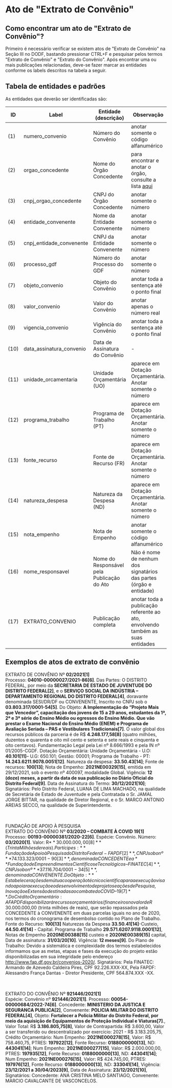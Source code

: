 # Ato de "Extrato de Convênio"


## Como encontrar um ato de "Extrato de Convênio"?

Primeiro é necessário verificar se existem atos de "Extrato de Convênio" na Seção III no DODF, bastando pressionar CTRL+F e pesquisar pelos termos "Extrato de Convênio" e "Extrato do Convênio". Após encontrar uma ou mais publicações relacionadas, deve-se fazer marcar as entidades conforme os labels descritos na tabela a seguir.

## Tabela de entidades e padrões

As entidades que deverão ser identificadas são:

ID | Label | Entidade (descrição)  | Observação
------- | ------- | ------- | ------- 
(1) | numero_convenio | Número do Convênio | anotar somente o código alfanumérico
(2) | orgao_concedente | Nome do Órgão Concedente | para encontrar e anotar o órgão, consulte a lista [aqui](../listagem_orgaos.md)
(3) | cnpj_orgao_concedente | CNPJ do Órgão Concedente | anotar somente o número
(4) | entidade_convenente | Nome da Entidade Convenente | anotar somente o número
(5) | cnpj_entidade_convenente | CNPJ da Entidade Convenente | anotar somente o número
(6) | processo_gdf | Número do Processo do GDF | anotar somente o número
(7) | objeto_convenio | Objeto do Convênio | anotar toda a sentença até o ponto final
(8) | valor_convenio | Valor do Convênio | anotar apenas o número real
(9) | vigencia_convenio | Vigência do Convênio |	anotar toda a sentença até o ponto final
(10) | data_assinatura_convenio | Data de Assinatura do Convênio |	-
(11) | unidade_orcamentaria | Unidade Orçamentária (UO) | aparece em Dotação Orçamentária. Anotar somente o número
(12) | programa_trabalho | Programa de Trabalho (PT) | aparece em Dotação Orçamentária. Anotar somente o número
(13) | fonte_recurso | Fonte de Recurso (FR) |	aparece em Dotação Orçamentária. Anotar somente o número
(14) | natureza_despesa | Natureza da Despesa (ND) |	aparece em Dotação Orçamentária. Anotar somente o número
(15) | nota_empenho | Nota de Empenho | anotar somente o código alfanumérico
(16) | nome_responsavel | Nome do Responsável pela Publicação do Ato |	Não é nome de nenhum dos signatários das partes (órgão e entidade)
(17) | EXTRATO_CONVENIO | Publicação completa | anotar toda a publicação referente ao ato, envolvendo também as suas entidades 


## Exemplos de atos de extrato de convênio

EXTRATO DE CONVÊNIO Nº **02/2021[1]**<br>
Processo: **04010-00000027/2021-86[6]**. Das Partes: O DISTRITO FEDERAL, por meio da **SECRETARIA DE ESTADO DE JUVENTUDE DO DISTRITO FEDERAL[2]**, e o **SERVIÇO SOCIAL DA INDÚSTRIA – DEPARTAMENTO REGIONAL DO DISTRITO FEDERAL[4]**, doravante denominada SESI/DR/DF ou CONVENENTE, Inscrito no CNPJ sob o **03.803.317/0001-54[5]**. Do Objeto: **A Implementação do “Projeto Mais que Vencedor”, capacitação dos jovens de 15 a 29 anos, estudantes da 1ª, 2ª e 3ª série do Ensino Médio ou egressos do Ensino Médio. Que vão prestar o Exame Nacional do Ensino Médio (ENEM) e Programa de Avaliação Seriada – PAS e Vestibulares Tradicionais[7]**. O valor global dos recursos públicos da parceria é de R$ **4.248.177,58[8]** (quatro milhões, duzentos e quarenta e oito mil cento e setenta e sete reais e cinquenta e oito centavos). Fundamentação Legal pela Lei nº 8.666/1993 e pela IN nº 01/2005-CGDF. Dotação Orçamentária: Unidade Orçamentária - U.O: **40.101[11]**– U.G: 650.101; Gestão: 00001; Programa de Trabalho - PT: **14.243.6211.9078.0051[12]**. Natureza da despesa: **33.50.43[14]**; Fonte de recursos: **100[13]**; Nota de Empenho: **2021NE00329[15]**, emitida em 29/12/2021, sob o evento nº 400097, modalidade Global. Vigência: **12 (doze) meses, a partir da data de sua publicação no Diário Oficial do Distrito Federal[9]**. Data de Assinatura do Termo: **30/12/2021[10]**; Signatários: Pelo Distrito Federal, LUANA DE LIMA MACHADO, na qualidade de Secretária de Estado de Juventude e pela Contratada o Sr. JAMAL JORGE BITTAR, na qualidade de Diretor Regional, e o Sr. MARCO ANTONIO AREIAS SECCO, na qualidade de Superintendente.<br><br><br>


FUNDAÇÃO DE APOIO À PESQUISA<br>
EXTRATO DO CONVÊNIO Nº **03/2020 – COMBATE À COVID 19[1]**<br>
Processo: **00193-00000381/2020-22[6]**. Espécie: Convênio. Número: **03/2020[1]**. Valor: R$**30.000.000,00[8]** (Trinta Milhões de reais). Partícipes: **Fundação de Apoio à Pesquisa do Distrito Federal - FAPDF[2]**, CNPJ sob o nº **74.133.323/0001-90[3]**, denominada CONCEDENTE e a **Fundação de Empreendimentos Científicos e Tecnológicos – FINATEC[4]**, CNPJ sob o nº **37.116.704/0001-34[5]**, denominada CONVENENTE. Do Objeto: **Estabelecer ações de mútua cooperação técnico científica para a execução visando apoiar a execução e o desenvolvimento de projetos e ações de Pesquisa, Inovação e Extensão destinadas ao combate do COVID–19[7]**. Do Crédito Orçamentário: A FAPDF disponibilizará recursos orçamentários/financeiros no valor de R$ 30.000.000,00 (trinta milhões de reais), que serão repassados pela CONCEDENTE à CONVENENTE em duas parcelas iguais no ano de 2020, nos termos do cronograma de desembolso contido no Plano de Trabalho. Fonte do Recurso: **100[13]** Naturezas da Despesa **33.50.41[14]**-Custeio, **44.50.41[14]** - Capital. Programa de Trabalho **29.571.6207.9118.0001[12]**, Notas de Empenho **2020NE00388[15]** custeio e **2020NE00389[15]** capital, Data de assinatura: **31/03/20[10]**. Vigência: **12 meses[9]**. Do Plano de Trabalho: Devido a sistemática e complexidade dos termos estabelecidos informamos que as metas, etapas e fases da execução do projeto estão disponibilizadas em sua integridade pelo endereço http://www.fap.df.gov.br/convenios-2020/. Signatários: Pela FINATEC: Armando de Azevedo Caldeira Pires, CPF 92.226.XXX-XX, Pela FAPDF: Alessandro França Dantas - Diretor Presidente, CPF 564.874.XXX -XX.<br><br><br>


EXTRATO DO CONVÊNIO Nº **921446/2021[1]**<br>
Espécie: Convênio nº **921446/2021[1]**. Processo: **00054-00000684/2022-74[6]**. Concedente: **MINISTERIO DA JUSTICA E SEGURANCA PUBLICA[2]**, Convenente: **POLICIA MILITAR DO DISTRITO FEDERAL[4]**, Objeto: **Fortalecer a Polícia Militar do Distrito Federal, por meio da aquisição de Equipamentos de Proteção Individual e Viaturas[7]**., Valor Total: R$ **3.186.805,75[8]**, Valor de Contrapartida: R$ 3.600,00, Valor a ser transferido ou descentralizado por exercício: 2021 - R$ 3.183.205,75, Crédito Orçamentário: Num Empenho: **2021NE000278[15]**, Valor: R$ 758.460,75, PTRES: **197922[12]**, Fonte Recurso: **0188000000[13]**, ND: **443041[14]**; Num Empenho: **2021NE000277[15]**, Valor: R$ 2.000.000,00, PTRES: **197935[12]**, Fonte Recurso: **0188000000[13]**, ND: **443041[14]**; Num Empenho: **2021NE000276[15]**, Valor: R$ 424.745,00, PTRES: **197976[12]**, Fonte Recurso: **0188000000[13]**, ND: **333041[14]**, Vigência: **23/12/2021 a 30/04/2023[9]**, Data de Assinatura: **23/12/2021[10]**, Signatários: Concedente: ANA CRISTINA MELO SANTIAGO, Convenente: MARCIO CAVALCANTE DE VASCONCELOS.<br><br><br>

